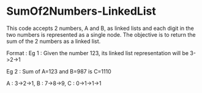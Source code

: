 # SumOf2Numbers-LinkedList
This code accepts 2 numbers, A and B, as linked lists and each digit in the two numbers is represented as a single node. The objective is to return the sum of the 2 numbers as a linked list.

Format :
  Eg 1 : Given the number 123, its linked list representation will be 3->2->1
  
  Eg 2 : Sum of A=123 and B=987 is C=1110
  
   A : 3->2->1,
   B : 7->8->9, 
   C : 0->1->1->1
  
